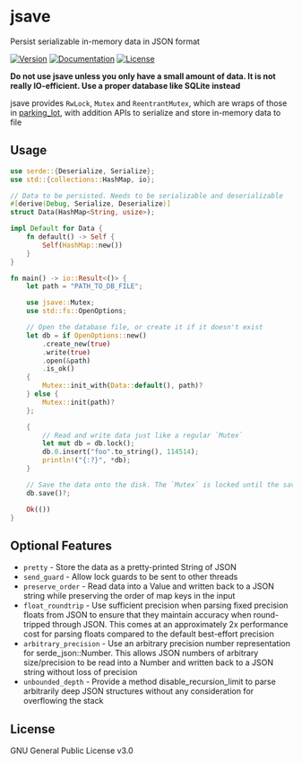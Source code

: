 # jsave
Persist serializable in-memory data in JSON format

[![Version](https://img.shields.io/crates/v/jsave.svg?style=flat)](https://crates.io/crates/jsave)
[![Documentation](https://img.shields.io/badge/docs-release-brightgreen.svg?style=flat)](https://docs.rs/jsave)
[![License](https://img.shields.io/crates/l/jsave.svg?style=flat)](https://github.com/EAimTY/jsave/blob/master/LICENSE)

**Do not use jsave unless you only have a small amount of data. It is not really IO-efficient. Use a proper database like SQLite instead**

jsave provides `RwLock`, `Mutex` and `ReentrantMutex`, which are wraps of those in [parking_lot](https://github.com/Amanieu/parking_lot), with addition APIs to serialize and store in-memory data to file

## Usage
```rust
use serde::{Deserialize, Serialize};
use std::{collections::HashMap, io};

// Data to be persisted. Needs to be serializable and deserializable
#[derive(Debug, Serialize, Deserialize)]
struct Data(HashMap<String, usize>);

impl Default for Data {
    fn default() -> Self {
        Self(HashMap::new())
    }
}

fn main() -> io::Result<()> {
    let path = "PATH_TO_DB_FILE";

    use jsave::Mutex;
    use std::fs::OpenOptions;

    // Open the database file, or create it if it doesn't exist
    let db = if OpenOptions::new()
        .create_new(true)
        .write(true)
        .open(&path)
        .is_ok()
    {
        Mutex::init_with(Data::default(), path)?
    } else {
        Mutex::init(path)?
    };

    {
        // Read and write data just like a regular `Mutex`
        let mut db = db.lock();
        db.0.insert("foo".to_string(), 114514);
        println!("{:?}", *db);
    }

    // Save the data onto the disk. The `Mutex` is locked until the save is complete
    db.save()?;

    Ok(())
}
```

## Optional Features

- `pretty` - Store the data as a pretty-printed String of JSON
- `send_guard` - Allow lock guards to be sent to other threads
- `preserve_order` - Read data into a Value and written back to a JSON string while preserving the order of map keys in the input
- `float_roundtrip` - Use sufficient precision when parsing fixed precision floats from JSON to ensure that they maintain accuracy when round-tripped through JSON. This comes at an approximately 2x performance cost for parsing floats compared to the default best-effort precision
- `arbitrary_precision` - Use an arbitrary precision number representation for serde_json::Number. This allows JSON numbers of arbitrary size/precision to be read into a Number and written back to a JSON string without loss of precision
- `unbounded_depth` - Provide a method disable_recursion_limit to parse arbitrarily deep JSON structures without any consideration for overflowing the stack

## License
GNU General Public License v3.0
